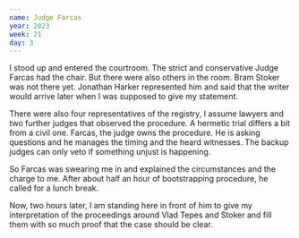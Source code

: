 ```yaml
---
name: Judge Farcas
year: 2023
week: 21
day: 3
---
```


I stood up and entered the courtroom. The strict and conservative Judge Farcas
had the chair. But there were also others in the room. Bram Stoker was not there
yet. Jonathan Harker represented him and said that the writer would arrive later
when I was supposed to give my statement.

There were also four representatives of the registry, I assume lawyers and two
further judges that observed the procedure. A hermetic trial differs a bit from
a civil one. Farcas, the judge owns the procedure. He is asking questions and he
manages the timing and the heard witnesses. The backup judges can only veto if
something unjust is happening.

So Farcas was swearing me in and explained the circumstances and the charge to
me. After about half an hour of bootstrapping procedure, he called for a lunch
break.

Now, two hours later, I am standing here in front of him to give my
interpretation of the proceedings around Vlad Tepes and Stoker and fill them
with so much proof that the case should be clear.
